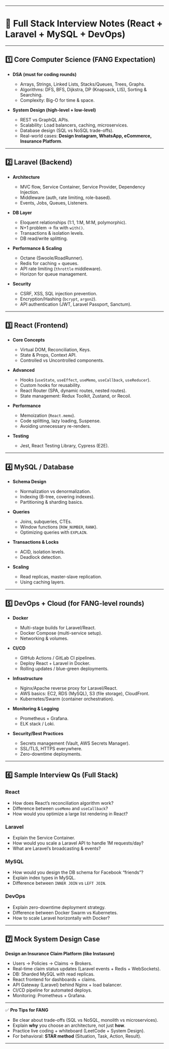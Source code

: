 
---

# 📑 Full Stack Interview Notes (React + Laravel + MySQL + DevOps)

---

## 1️⃣ Core Computer Science (FANG Expectation)

* **DSA (must for coding rounds)**

  * Arrays, Strings, Linked Lists, Stacks/Queues, Trees, Graphs.
  * Algorithms: DFS, BFS, Dijkstra, DP (Knapsack, LIS), Sorting & Searching.
  * Complexity: Big-O for time & space.

* **System Design (high-level + low-level)**

  * REST vs GraphQL APIs.
  * Scalability: Load balancers, caching, microservices.
  * Database design (SQL vs NoSQL trade-offs).
  * Real-world cases: **Design Instagram, WhatsApp, eCommerce, Insurance Platform**.

---

## 2️⃣ Laravel (Backend)

* **Architecture**

  * MVC flow, Service Container, Service Provider, Dependency Injection.
  * Middleware (auth, rate limiting, role-based).
  * Events, Jobs, Queues, Listeners.

* **DB Layer**

  * Eloquent relationships (1:1, 1\:M, M\:M, polymorphic).
  * N+1 problem → fix with `with()`.
  * Transactions & isolation levels.
  * DB read/write splitting.

* **Performance & Scaling**

  * Octane (Swoole/RoadRunner).
  * Redis for caching + queues.
  * API rate limiting (`throttle` middleware).
  * Horizon for queue management.

* **Security**

  * CSRF, XSS, SQL injection prevention.
  * Encryption/Hashing (`bcrypt`, `argon2`).
  * API authentication (JWT, Laravel Passport, Sanctum).

---

## 3️⃣ React (Frontend)

* **Core Concepts**

  * Virtual DOM, Reconciliation, Keys.
  * State & Props, Context API.
  * Controlled vs Uncontrolled components.

* **Advanced**

  * Hooks (`useState`, `useEffect`, `useMemo`, `useCallback`, `useReducer`).
  * Custom hooks for reusability.
  * React Router (SPA, dynamic routes, nested routes).
  * State management: Redux Toolkit, Zustand, or Recoil.

* **Performance**

  * Memoization (`React.memo`).
  * Code splitting, lazy loading, Suspense.
  * Avoiding unnecessary re-renders.

* **Testing**

  * Jest, React Testing Library, Cypress (E2E).

---

## 4️⃣ MySQL / Database

* **Schema Design**

  * Normalization vs denormalization.
  * Indexing (B-tree, covering indexes).
  * Partitioning & sharding basics.

* **Queries**

  * Joins, subqueries, CTEs.
  * Window functions (`ROW_NUMBER`, `RANK`).
  * Optimizing queries with `EXPLAIN`.

* **Transactions & Locks**

  * ACID, isolation levels.
  * Deadlock detection.

* **Scaling**

  * Read replicas, master-slave replication.
  * Using caching layers.

---

## 5️⃣ DevOps + Cloud (for FANG-level rounds)

* **Docker**

  * Multi-stage builds for Laravel/React.
  * Docker Compose (multi-service setup).
  * Networking & volumes.

* **CI/CD**

  * GitHub Actions / GitLab CI pipelines.
  * Deploy React + Laravel in Docker.
  * Rolling updates / blue-green deployments.

* **Infrastructure**

  * Nginx/Apache reverse proxy for Laravel/React.
  * AWS basics: EC2, RDS (MySQL), S3 (file storage), CloudFront.
  * Kubernetes/Swarm (container orchestration).

* **Monitoring & Logging**

  * Prometheus + Grafana.
  * ELK stack / Loki.

* **Security/Best Practices**

  * Secrets management (Vault, AWS Secrets Manager).
  * SSL/TLS, HTTPS everywhere.
  * Zero-downtime deployments.

---

## 6️⃣ Sample Interview Qs (Full Stack)

### React

* How does React’s reconciliation algorithm work?
* Difference between `useMemo` and `useCallback`?
* How would you optimize a large list rendering in React?

### Laravel

* Explain the Service Container.
* How would you scale a Laravel API to handle 1M requests/day?
* What are Laravel’s broadcasting & events?

### MySQL

* How would you design the DB schema for Facebook “friends”?
* Explain index types in MySQL.
* Difference between `INNER JOIN` vs `LEFT JOIN`.

### DevOps

* Explain zero-downtime deployment strategy.
* Difference between Docker Swarm vs Kubernetes.
* How to scale Laravel horizontally with Docker?

---

## 7️⃣ Mock System Design Case

**Design an Insurance Claim Platform (like Instasure)**

* Users → Policies → Claims → Brokers.
* Real-time claim status updates (Laravel events + Redis + WebSockets).
* DB: Sharded MySQL with read replicas.
* React frontend for dashboards + claims.
* API Gateway (Laravel) behind Nginx + load balancer.
* CI/CD pipeline for automated deploys.
* Monitoring: Prometheus + Grafana.

---

✅ **Pro Tips for FANG**

* Be clear about trade-offs (SQL vs NoSQL, monolith vs microservices).
* Explain **why** you choose an architecture, not just **how**.
* Practice live coding + whiteboard (LeetCode + System Design).
* For behavioral: **STAR method** (Situation, Task, Action, Result).

---

